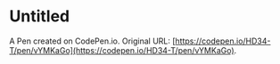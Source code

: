 # Untitled

A Pen created on CodePen.io. Original URL: [https://codepen.io/HD34-T/pen/vYMKaGo](https://codepen.io/HD34-T/pen/vYMKaGo).

